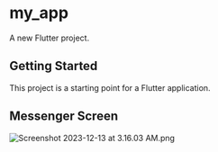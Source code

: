# my_app

A new Flutter project.

## Getting Started

This project is a starting point for a Flutter application.

## Messenger Screen


![Screenshot 2023-12-13 at 3.16.03 AM.png](..%2F..%2FDesktop%2FScreenshot%202023-12-13%20at%203.16.03%20AM.png)